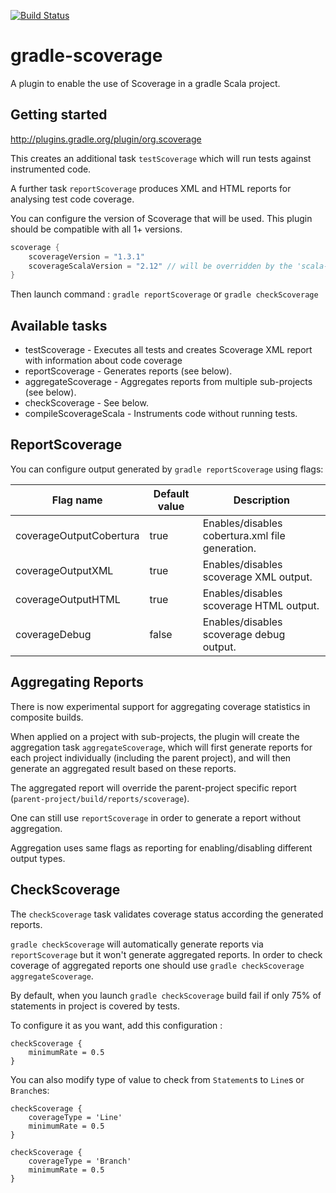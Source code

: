 [![Build Status](https://travis-ci.org/scoverage/gradle-scoverage.png?branch=master)](https://travis-ci.org/scoverage/gradle-scoverage)

gradle-scoverage
================
A plugin to enable the use of Scoverage in a gradle Scala project.

Getting started
---------------
http://plugins.gradle.org/plugin/org.scoverage

This creates an additional task `testScoverage` which will run tests against instrumented code.

A further task `reportScoverage` produces XML and HTML reports for analysing test code coverage.

You can configure the version of Scoverage that will be used. This plugin should be compatible with all 1+ versions.

```groovy
scoverage {
    scoverageVersion = "1.3.1"
    scoverageScalaVersion = "2.12" // will be overridden by the 'scala-library' version (if configured)
}
```

Then launch command :
`gradle reportScoverage` or `gradle checkScoverage`

Available tasks
---------------

* testScoverage - Executes all tests and creates Scoverage XML report with information about code coverage
* reportScoverage - Generates reports (see below).
* aggregateScoverage - Aggregates reports from multiple sub-projects (see below).
* checkScoverage - See below.
* compileScoverageScala - Instruments code without running tests.

ReportScoverage
---------------

You can configure output generated by `gradle reportScoverage` using flags:

| Flag name               | Default value | Description                                     |
| ------------------------|---------------|-------------------------------------------------|
| coverageOutputCobertura | true          | Enables/disables cobertura.xml file generation. |
| coverageOutputXML       | true          | Enables/disables scoverage XML output.          |
| coverageOutputHTML      | true          | Enables/disables scoverage HTML output.         |
| coverageDebug           | false         | Enables/disables scoverage debug output.        |

Aggregating Reports
-------------------


There is now experimental support for aggregating coverage statistics in composite builds.

When applied on a project with sub-projects, the plugin will create the aggregation task `aggregateScoverage`, which
will first generate reports for each project individually (including the parent project), and will then generate an
aggregated result based on these reports.

The aggregated report will override the parent-project specific report (`parent-project/build/reports/scoverage`).

One can still use `reportScoverage` in order to generate a report without aggregation.

Aggregation uses same flags as reporting for enabling/disabling different output types.

CheckScoverage
--------------

The `checkScoverage` task validates coverage status according the generated reports.

`gradle checkScoverage` will automatically generate reports via `reportScoverage` but it won't generate aggregated reports.
In order to check coverage of aggregated reports one should use `gradle checkScoverage aggregateScoverage`.

By default, when you launch `gradle checkScoverage` build fail if only 75% of statements in project is covered by tests.

To configure it as you want, add this configuration :
```
checkScoverage {
    minimumRate = 0.5
}
```

You can also modify type of value to check from `Statement`s to `Line`s or `Branch`es:

```
checkScoverage {
    coverageType = 'Line'
    minimumRate = 0.5
}
```

```
checkScoverage {
    coverageType = 'Branch'
    minimumRate = 0.5
}
```
